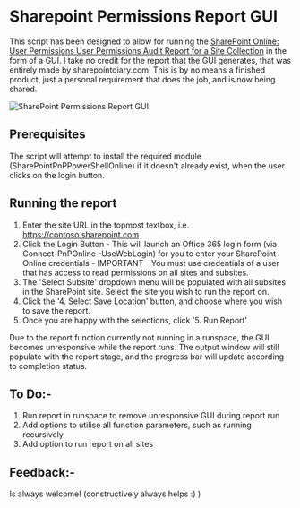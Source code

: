 # Sharepoint Permissions Report GUI

This script has been designed to allow for running the [SharePoint Online: User Permissions User Permissions Audit Report for a Site Collection](https://www.sharepointdiary.com/2019/09/sharepoint-online-user-permissions-audit-report-using-pnp-powershell.html) in the form of a GUI. I take no credit for the report that the GUI generates, that was entirely made by sharepointdiary.com.  This is by no means a finished product, just a personal requirement that does the job, and is now being shared.

![SharePoint Permissions Report GUI](https://github.com/futurecomputerscairns/SharepointPermissionsReportGUI/blob/master/images/image.jpg)

## Prerequisites

The script will attempt to install the required module (SharePointPnPPowerShellOnline) if it doesn't already exist, when the user clicks on the login button.

## Running the report

1. Enter the site URL in the topmost textbox, i.e. https://contoso.sharepoint.com
2. Click the Login Button - This will launch an Office 365 login form (via Connect-PnPOnline -UseWebLogin) for you to enter your SharePoint Online credentials - IMPORTANT - You must use credentials of a user that has access to read permissions on all sites and subsites.
3. The 'Select Subsite' dropdown menu will be populated with all subsites in the SharePoint site. Select the site you wish to run the report on.
4. Click the '4. Select Save Location' button, and choose where you wish to save the report.
5. Once you are happy with the selections, click '5. Run Report'

Due to the report function currently not running in a runspace, the GUI becomes unresponsive while the report runs. The output window will still populate with the report stage, and the progress bar will update according to completion status.

## To Do:-

1. Run report in runspace to remove unresponsive GUI during report run
2. Add options to utilise all function parameters, such as running recursively
3. Add option to run report on all sites

## Feedback:-
Is always welcome! (constructively always helps :) )



 
